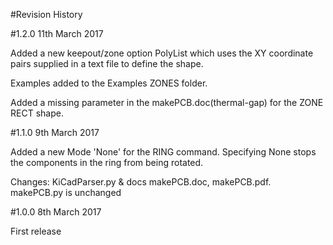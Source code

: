 #Revision History

#1.2.0 11th March 2017

Added a new keepout/zone option PolyList which uses the XY coordinate pairs supplied in a text file to define the shape.

Examples added to the Examples ZONES folder.

Added a missing parameter in the makePCB.doc(thermal-gap) for the ZONE RECT shape.

#1.1.0 9th March 2017

Added a new Mode 'None' for the RING command. Specifying None stops the components in the ring from being rotated.

Changes: KiCadParser.py & docs makePCB.doc, makePCB.pdf. makePCB.py is unchanged

#1.0.0 8th March 2017

First release